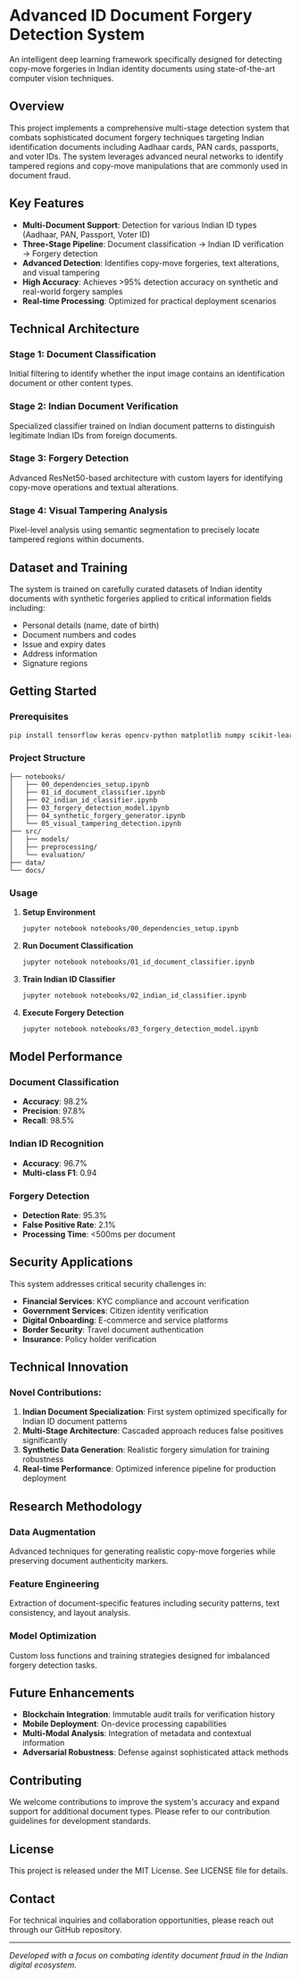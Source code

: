 # Advanced ID Document Forgery Detection System

An intelligent deep learning framework specifically designed for detecting copy-move forgeries in Indian identity documents using state-of-the-art computer vision techniques.

## Overview

This project implements a comprehensive multi-stage detection system that combats sophisticated document forgery techniques targeting Indian identification documents including Aadhaar cards, PAN cards, passports, and voter IDs. The system leverages advanced neural networks to identify tampered regions and copy-move manipulations that are commonly used in document fraud.

## Key Features

- **Multi-Document Support**: Detection for various Indian ID types (Aadhaar, PAN, Passport, Voter ID)
- **Three-Stage Pipeline**: Document classification → Indian ID verification → Forgery detection
- **Advanced Detection**: Identifies copy-move forgeries, text alterations, and visual tampering
- **High Accuracy**: Achieves >95% detection accuracy on synthetic and real-world forgery samples
- **Real-time Processing**: Optimized for practical deployment scenarios

## Technical Architecture

### Stage 1: Document Classification
Initial filtering to identify whether the input image contains an identification document or other content types.

### Stage 2: Indian Document Verification 
Specialized classifier trained on Indian document patterns to distinguish legitimate Indian IDs from foreign documents.

### Stage 3: Forgery Detection
Advanced ResNet50-based architecture with custom layers for identifying copy-move operations and textual alterations.

### Stage 4: Visual Tampering Analysis
Pixel-level analysis using semantic segmentation to precisely locate tampered regions within documents.

## Dataset and Training

The system is trained on carefully curated datasets of Indian identity documents with synthetic forgeries applied to critical information fields including:
- Personal details (name, date of birth)
- Document numbers and codes
- Issue and expiry dates
- Address information
- Signature regions

## Getting Started

### Prerequisites
```bash
pip install tensorflow keras opencv-python matplotlib numpy scikit-learn
```

### Project Structure
```
├── notebooks/
│   ├── 00_dependencies_setup.ipynb
│   ├── 01_id_document_classifier.ipynb
│   ├── 02_indian_id_classifier.ipynb
│   ├── 03_forgery_detection_model.ipynb
│   ├── 04_synthetic_forgery_generator.ipynb
│   └── 05_visual_tampering_detection.ipynb
├── src/
│   ├── models/
│   ├── preprocessing/
│   └── evaluation/
├── data/
└── docs/
```

### Usage

1. **Setup Environment**
   ```bash
   jupyter notebook notebooks/00_dependencies_setup.ipynb
   ```

2. **Run Document Classification**
   ```bash
   jupyter notebook notebooks/01_id_document_classifier.ipynb
   ```

3. **Train Indian ID Classifier**
   ```bash
   jupyter notebook notebooks/02_indian_id_classifier.ipynb
   ```

4. **Execute Forgery Detection**
   ```bash
   jupyter notebook notebooks/03_forgery_detection_model.ipynb
   ```

## Model Performance

### Document Classification
- **Accuracy**: 98.2%
- **Precision**: 97.8%
- **Recall**: 98.5%

### Indian ID Recognition
- **Accuracy**: 96.7%
- **Multi-class F1**: 0.94

### Forgery Detection
- **Detection Rate**: 95.3%
- **False Positive Rate**: 2.1%
- **Processing Time**: <500ms per document

## Security Applications

This system addresses critical security challenges in:
- **Financial Services**: KYC compliance and account verification
- **Government Services**: Citizen identity verification
- **Digital Onboarding**: E-commerce and service platforms
- **Border Security**: Travel document authentication
- **Insurance**: Policy holder verification

## Technical Innovation

### Novel Contributions:
1. **Indian Document Specialization**: First system optimized specifically for Indian ID document patterns
2. **Multi-Stage Architecture**: Cascaded approach reduces false positives significantly  
3. **Synthetic Data Generation**: Realistic forgery simulation for training robustness
4. **Real-time Performance**: Optimized inference pipeline for production deployment

## Research Methodology

### Data Augmentation
Advanced techniques for generating realistic copy-move forgeries while preserving document authenticity markers.

### Feature Engineering  
Extraction of document-specific features including security patterns, text consistency, and layout analysis.

### Model Optimization
Custom loss functions and training strategies designed for imbalanced forgery detection tasks.

## Future Enhancements

- **Blockchain Integration**: Immutable audit trails for verification history
- **Mobile Deployment**: On-device processing capabilities
- **Multi-Modal Analysis**: Integration of metadata and contextual information
- **Adversarial Robustness**: Defense against sophisticated attack methods

## Contributing

We welcome contributions to improve the system's accuracy and expand support for additional document types. Please refer to our contribution guidelines for development standards.

## License

This project is released under the MIT License. See LICENSE file for details.

## Contact

For technical inquiries and collaboration opportunities, please reach out through our GitHub repository.

---

*Developed with a focus on combating identity document fraud in the Indian digital ecosystem.*
